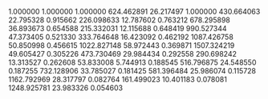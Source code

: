 1.000000	1.000000	1.000000
624.462891	26.217497	1.000000
430.664063	22.795328	0.915662
226.098633	12.787602	0.763212
678.295898	36.893673	0.654588
215.332031	12.115688	0.648419
990.527344	47.373405	0.521330
333.764648	16.423092	0.462192
1087.426758	50.850998	0.456615
1022.827148	58.972443	0.369871
1507.324219	49.605427	0.305226
473.730469	29.984434	0.292558
290.698242	13.313527	0.262608
53.833008	5.744913	0.188545
516.796875	24.548550	0.187255
732.128906	33.785027	0.181425
581.396484	25.986074	0.115728
1162.792969	28.317797	0.082764
161.499023	10.401183	0.078081
1248.925781	23.983326	0.054603
